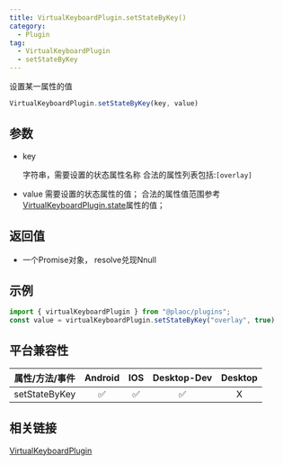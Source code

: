 ```yaml
---
title: VirtualKeyboardPlugin.setStateByKey()
category:
  - Plugin
tag:
  - VirtualKeyboardPlugin
  - setStateByKey 
---
```


设置某一属性的值

```js
VirtualKeyboardPlugin.setStateByKey(key, value)
```

## 参数

  - key

    字符串，需要设置的状态属性名称
    合法的属性列表包括:`[overlay]`

  - value
    需要设置的状态属性的值；
    合法的属性值范围参考[VirtualKeyboardPlugin.state](./index.md)属性的值；

## 返回值

  - 一个Promise对象， resolve兑现Nnull

## 示例
```js
import { virtualKeyboardPlugin } from "@plaoc/plugins";
const value = virtualKeyboardPlugin.setStateByKey("overlay", true)
```


## 平台兼容性

| 属性/方法/事件 | Android | IOS | Desktop-Dev | Desktop |
|:------------:|:-------:|:---:|:-----------:|:-------:|
| setStateByKey | ✅      | ✅  | ✅          | X       |

## 相关链接

[VirtualKeyboardPlugin](./index.md)


